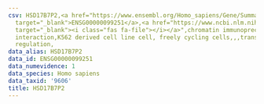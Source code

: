 ```yaml
---
csv: HSD17B7P2,<a href="https://www.ensembl.org/Homo_sapiens/Gene/Summary?db=core;g=ENSG00000099251"
  target="_blank">ENSG00000099251</a>,<a href="https://www.ncbi.nlm.nih.gov/pubmed/23959860"
  target="_blank"><i class="fas fa-file"></i></a>",chromatin immunoprecipitation assay,direct
  interaction,K562 derived cell line cell, freely cycling cells,,,transcriptional
  regulation,
data_alias: HSD17B7P2
data_id: ENSG00000099251
data_numevidence: 1
data_species: Homo sapiens
data_taxid: '9606'
title: HSD17B7P2
---
```


